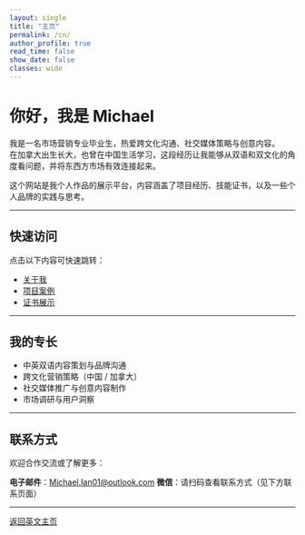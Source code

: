 ```yaml
---
layout: single
title: "主页"
permalink: /cn/
author_profile: true
read_time: false
show_date: false
classes: wide
---
```


# 你好，我是 Michael

我是一名市场营销专业毕业生，热爱跨文化沟通、社交媒体策略与创意内容。  
在加拿大出生长大，也曾在中国生活学习，这段经历让我能够从双语和双文化的角度看问题，并将东西方市场有效连接起来。

这个网站是我个人作品的展示平台，内容涵盖了项目经历、技能证书，以及一些个人品牌的实践与思考。

---

## 快速访问

点击以下内容可快速跳转：

- [关于我](/about/)
- [项目案例](/projects/)
- [证书展示](/certifications/)

---

## 我的专长

- 中英双语内容策划与品牌沟通  
- 跨文化营销策略（中国 / 加拿大）  
- 社交媒体推广与创意内容制作  
- 市场调研与用户洞察

---

## 联系方式

欢迎合作交流或了解更多：

**电子邮件**：Michael.Ian01@outlook.com
**微信**：请扫码查看联系方式（见下方联系页面）

---

[返回英文主页](/)

